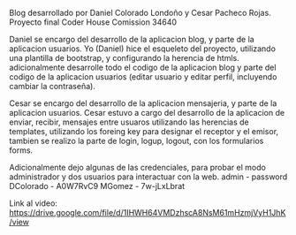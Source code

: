Blog desarrollado por Daniel Colorado Londoño y Cesar Pacheco Rojas.
Proyecto final Coder House Comission 34640

Daniel se encargo del desarrollo de la aplicacion blog, y parte de la aplicacion usuarios.
Yo (Daniel) hice el esqueleto del proyecto, utilizando una plantilla de bootstrap, y configurando la herencia de htmls.
adicionalmente desarrolle todo el codigo de la aplicacion blog y parte del codigo de la aplicacion usuarios (editar usuario y editar perfil, incluyendo cambiar la contraseña).

Cesar  se encargo del desarrollo de la aplicacion mensajeria, y parte de la aplicacion usuarios.
Cesar  estuvo a cargo del desarrollo de la aplicacion de enviar, recibir, mensajes entre usuaros utilizando las herencias de templates, utilizando los foreing key para designar el receptor y el emisor, tambien se realizo la parte de login, logup, logout, con los formularios forms.

Adicionalmente dejo algunas de las credenciales, para probar el modo administrador y dos usuarios para interactuar con la web.
admin - password
DColorado - A0W7RvC9
MGomez - 7w-jLxLbrat

Link al video:
https://drive.google.com/file/d/1IHWH64VMDzhscA8NsM61mHzmjVyH1JhK/view